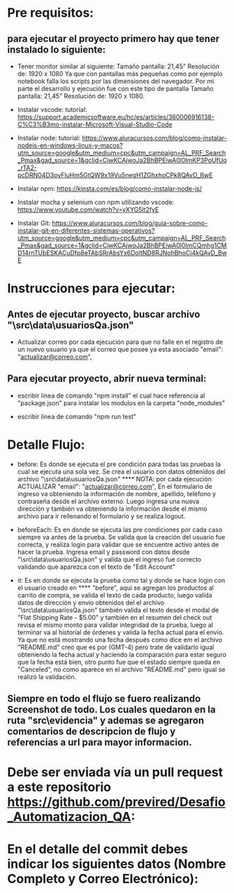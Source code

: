 # Pre requisitos:

## para ejecutar el proyecto primero hay que tener instalado lo siguiente:

- Tener monitor similar al siguiente:
  Tamaño pantalla: 21,45"
  Resolución de: 1920 x 1080
  Ya que con pantallas más pequeñas como por ejemplo notebook falla los scripts por las dimensiones del navegador. Por mi parte el desarrollo y ejecución fue con este tipo de pantalla Tamaño pantalla: 21,45" Resolución de: 1920 x 1080.

- Instalar vscode:
  tutorial:
  https://support.academicsoftware.eu/hc/es/articles/360006916138-C%C3%B3mo-instalar-Microsoft-Visual-Studio-Code

- Instalar node:
  tutorial:
  https://www.aluracursos.com/blog/como-instalar-nodejs-en-windows-linux-y-macos?utm_source=google&utm_medium=cpc&utm_campaign=AL_PRF_Search_Pmax&gad_source=1&gclid=CjwKCAjwoJa2BhBPEiwA0l0ImKP3PoUfUq_rTA2-pcDRN04D3pyFluHm5GtQW9x19Vu5negH1ZGhxhoCPk8QAvD_BwE

- Instalar npm:
  https://kinsta.com/es/blog/como-instalar-node-js/

- Instalar mocha y selenium con npm utilizando vscode:
  https://www.youtube.com/watch?v=yXYG5lt2fyE
- Instalar Git:
  https://www.aluracursos.com/blog/guia-sobre-como-instalar-git-en-diferentes-sistemas-operativos?utm_source=google&utm_medium=cpc&utm_campaign=AL_PRF_Search_Pmax&gad_source=1&gclid=CjwKCAjwoJa2BhBPEiwA0l0ImCQmhg1CMD14rnTUbESKACuDfp8eTAbSRrAbsYx6DoltND8RJNohBhoCi4kQAvD_BwE

# Instrucciones para ejecutar:

## Antes de ejecutar proyecto, buscar archivo "\src\data\usuariosQa.json"

- Actualizar correo por cada ejecución para que no falle en el registro de un nuevo usuario ya que el correo que posee ya esta asociado
  "email": "actualizar@correo.com",

## Para ejecutar proyecto, abrir nueva terminal:

- escribir línea de comando "npm install" el cual hace referencia al "package.json" para instalar los modulos en la carpeta "node_modules"

- escribir línea de comando "npm run test"

# Detalle Flujo:

- before: Es donde se ejecuta el pre condición para todas las pruebas la cual se ejecuta una sola vez.
  Se crea el usuario con datos obtenidos del archivo "\src\data\usuariosQa.json" \*\*\*\* NOTA: por cada ejecución ACTUALIZAR "email": "actualizar@correo.com",
  En el formulario de ingreso va obteniendo la información de nombre, apellido, teléfono y contraseña desde el archivo externo.
  Luego ingresa una nueva dirección y también va obteniendo la información desde el mismo archivo para ir rellenando el formulario y se realiza logout.

- beforeEach: Es en donde se ejecuta las pre condiciones por cada caso siempre va antes de la prueba.
  Se valida que la creación del usuario fue correcta, y realiza login para validar que se encuentre activo antes de hacer la prueba.
  Ingresa email y password con datos desde "\src\data\usuariosQa.json" y valida que el ingreso fue correcto validando que aparezca con el texto de "Edit Account"

- it: Es en donde se ejecuta la prueba como tal y donde se hace login con el usuario creado en \*\*\*\* "before", aquí se agregan los productos al carrito de compra, se valida el texto de cada producto, luego valida datos de dirección y envío obtenidos del el archivo "\src\data\usuariosQa.json" también valida el texto desde el modal de "Flat Shipping Rate - $5.00" y también en el resumen del check out revisa el mismo monto para validar integridad de la prueba, luego al terminar va al historial de órdenes y valida la fecha actual para el envío. Ya que no está mostrando una fecha después como dice em el archivo "README.md" creo que es por (GMT-4) pero trate de validarlo igual obteniendo la fecha actual y haciendo la comparación para estar seguro que la fecha está bien, otro punto fue que el estado siempre queda en "Canceled", no como aparece en el archivo "README.md" pero igual se realizó la validación.

## Siempre en todo el flujo se fuero realizando Screenshot de todo. Los cuales quedaron en la ruta "src\evidencia" y ademas se agregaron comentarios de descripcion de flujo y referencias a url para mayor informacion.

# Debe ser enviada vía un pull request a este repositorio https://github.com/previred/Desafio_Automatizacion_QA:

# En el detalle del commit debes indicar los siguientes datos (Nombre Completo y Correo Electrónico):
